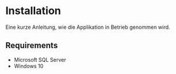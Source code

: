 # Installation
Eine kurze Anleitung, wie die Applikation in Betrieb genommen wird.

## Requirements
- Microsoft SQL Server
- Windows 10